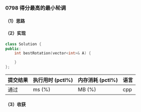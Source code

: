 ### 0798 得分最高的最小轮调

#### （1）思路

#### （2）实现

```cpp
class Solution {
public:
    int bestRotation(vector<int>& A) {

    }
};
```

| 提交结果 | 执行用时 (pctl%) | 内存消耗 (pctl%) | 语言 |
|:---------|:-----------------|:-----------------|:-----|
| 通过     |  ms (%)   |  MB (%)  | cpp  |

#### （3）收获
